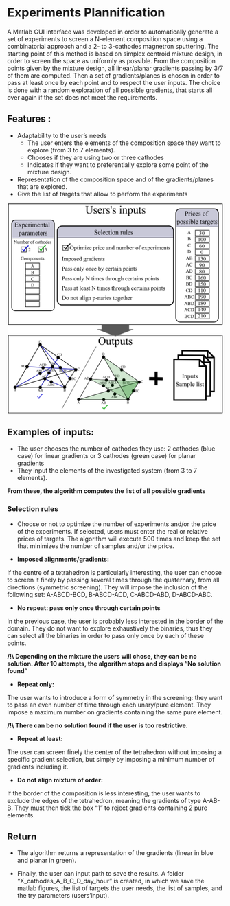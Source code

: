 # Experiments Plannification

A Matlab GUI interface was developed in order to automatically generate a set of experiments to screen a N-element composition space using a combinatorial approach and a 2- to 3-cathodes magnetron sputtering. The starting point of this method is based on simplex centroid mixture design, in order to screen the space as uniformly as possible. From the composition points given by the mixture design, all linear/planar gradients passing by 3/7 of them are computed. Then a set of gradients/planes is chosen in order to pass at least once by each point and to respect the user inputs. The choice is done with a random exploration of all possible gradients, that starts all over again if the set does not meet the requirements.

## Features :
* Adaptability to the user’s needs
	* The user enters the elements of the composition space they want to explore (from 3 to 7 elements).
	* Chooses if they are using two or three cathodes
	* Indicates if they want to preferentially explore some point of the mixture design.
* Representation of the composition space and of the gradients/planes that are explored. 
* Give the list of targets that allow to perform the experiments

<p align="center"><img src="./Supplementary_Matlab_interface.png" width="500" ></p>

## Examples of inputs:
* The user chooses the number of cathodes they use: 2 cathodes (blue case) for linear gradients or 3 cathodes (green case) for planar gradients
* They input the elements of the investigated system (from 3 to 7 elements).

__From these, the algorithm computes the list of all possible gradients__

### Selection rules
* Choose or not to optimize the number of experiments and/or the price of the experiments. If selected, users must enter the real or relative prices of targets. The algorithm will execute 500 times and keep the set that minimizes the number of samples and/or the price. 

* __Imposed alignments/gradients:__ 

If the centre of a tetrahedron is particularly interesting, the user can choose to screen it finely by passing several times through the quaternary, from all directions (symmetric screening). They will impose the inclusion of the following set: A-ABCD-BCD, B-ABCD-ACD, C-ABCD-ABD, D-ABCD-ABC.

* __No repeat: pass only once through certain points__

In the previous case, the user is probably less interested in the border of the domain. They do not want to explore exhaustively the binaries, thus they can select all the binaries in order to pass only once by each of these points.

__/!\ Depending on the mixture the users will chose, they can be no solution. After 10 attempts, the algorithm stops and displays “No solution found”__

* __Repeat only:__

The user wants to introduce a form of symmetry in the screening: they want to pass an even number of time through each unary/pure element. They impose a maximum number on gradients containing the same pure element. 

 __/!\ There can be no solution found if the user is too restrictive.__

* __Repeat at least:__

The user can screen finely the center of the tetrahedron without imposing a specific gradient selection, but simply by imposing a minimum number of gradients including it. 

* __Do not align mixture of order:__

If the border of the composition is less interesting, the user wants to exclude the edges of the tetrahedron, meaning the gradients of type A-AB-B. They must then tick the box “1” to reject gradients containing 2 pure elements. 

## Return 

* The algorithm returns a representation of the gradients (linear in blue and planar in green). 

* Finally, the user can input path to save the results. A folder “X_cathodes_A_B_C_D_day_hour” is created, in which we save the matlab figures, the list of targets the user needs, the list of samples, and the try parameters (users’input).
 



